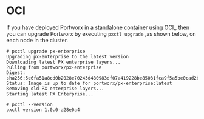 # OCI

If you have deployed Portworx in a standalone container using OCI,, then you can upgrade Portworx by executing  `pxctl upgrade` ,as shown below, on each node in the cluster.

```text
# pxctl upgrade px-enterprise
Upgrading px-enterprise to the latest version
Downloading latest PX enterprise layers...
Pulling from portworx/px-enterprise
Digest: sha256:5e6fa51a8cd0b2028e70243d480983df07a419228be85031fca9f5a5be0cad2b
Status: Image is up to date for portworx/px-enterprise:latest
Removing old PX enterprise layers...
Starting latest PX Enterprise...

# pxctl --version
pxctl version 1.0.0-a28e0a4
```

